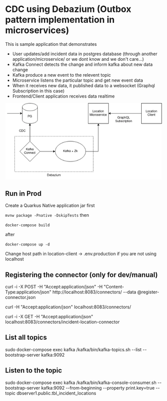 
# CDC using Debazium (Outbox pattern implementation in microservices)

This is sample application that demonstrates
  - User updates/add incident data in postgres database (through another application/microservice/ or we dont know and we don't care...)
  - Kafka Connect detects the change and inform kafka about new data change
  - Kafka produce a new event to the relevent topic
  - Microservice listens the particular topic and get new event data
  - When it receives new data, it published data to a websocket (Graphql Subscription in this case)
  - Frontend/Client application receives data realtime

![Screenshot](debazium-cdc.png)

## Run in Prod

Create a Quarkus Native application jar first

`mvnw package -Pnative -DskipTests` then 

`docker-compose build`

after 

`docker-compose up -d`

Change host path in location-client -> .env.production if you are not using localhost

## Registering the connector (only for dev/manual)
curl -i -X POST -H "Accept:application/json" -H "Content-Type:application/json" http://localhost:8083/connectors/ --data @register-connector.json

curl -H "Accept:application/json" localhost:8083/connectors/

curl -i -X GET -H "Accept:application/json" localhost:8083/connectors/incident-location-connector

## List all topics
sudo docker-compose exec kafka /kafka/bin/kafka-topics.sh --list --bootstrap-server kafka:9092

## Listen to the topic
sudo docker-compose exec kafka /kafka/bin/kafka-console-consumer.sh --bootstrap-server kafka:9092 --from-beginning --property print.key=true --topic dbserver1.public.tbl_incident_locations